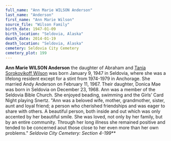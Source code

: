 ```yaml
---
full_name: "Ann Marie WILSON Anderson"
last_name: "Anderson"
first_name: "Ann Marie Wilson"
source_file: "Wilson Family"
birth_date: 1947-01-09
birth_location: "Seldovia, Alaska"
death_date: 2014-01-19
death_location: "Seldovia, Alaska"
cemetery: Seldovia City Cemetery
cemetery_plot: 199
---
```


**Ann Marie WILSON Anderson** the daughter of Abraham and [Tania Sorokovikoff Wilson](./Wilson_Tania_Sorokovikoff.md) was born January 9, 1947 in Seldovia, where she was a lifelong resident except for a stint from 1974-1979 in
Anchorage.
She married Andy Anderson on February 11, 1967. Their
daughter, Donica Mae was born in Seldovia on December 23, 1968. Ann was
a member of the Seldovia Bible Church. She enjoyed beading, swimming and
the Girls’ Card Night playing Snertz. "Ann was a beloved wife, mother,
grandmother, sister, aunt and loyal friend; a person who cherished
friendships and was eager to share with others. A beautiful person, both
inside and out which was only accented by her beautiful smile. She was
loved, not only by her family, but by an entire community. Through her
long illness she remained positive and tended to be concerned aout those
close to her even more than her own problems." *Seldovia City Cemetery:
Section 4-199***

